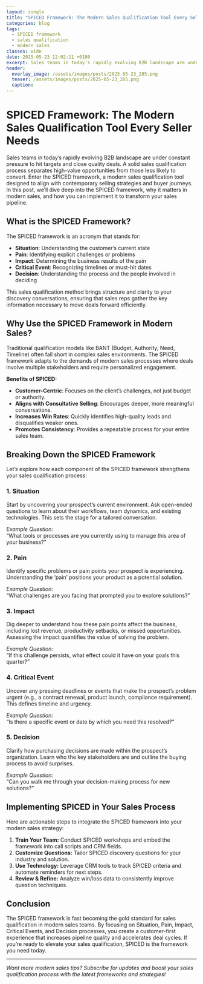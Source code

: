 ```yaml
---
layout: single
title: "SPICED Framework: The Modern Sales Qualification Tool Every Seller Needs"
categories: blog
tags:
  - SPICED framework
  - sales qualification
  - modern sales
classes: wide
date: 2025-05-23 12:02:11 +0100
excerpt: Sales teams in today’s rapidly evolving B2B landscape are under constant pressure to hit targets and close quality deals. A solid sales qualification proces...
header:
  overlay_image: /assets/images/posts/2025-05-23_285.png
  teaser: /assets/images/posts/2025-05-23_285.png
  caption:
---
```


# SPICED Framework: The Modern Sales Qualification Tool Every Seller Needs

Sales teams in today’s rapidly evolving B2B landscape are under constant pressure to hit targets and close quality deals. A solid sales qualification process separates high-value opportunities from those less likely to convert. Enter the SPICED framework, a modern sales qualification tool designed to align with contemporary selling strategies and buyer journeys. In this post, we’ll dive deep into the SPICED framework, why it matters in modern sales, and how you can implement it to transform your sales pipeline.

## What is the SPICED Framework?

The SPICED framework is an acronym that stands for:

- **Situation**: Understanding the customer’s current state
- **Pain**: Identifying explicit challenges or problems
- **Impact**: Determining the business results of the pain
- **Critical Event**: Recognizing timelines or must-hit dates
- **Decision**: Understanding the process and the people involved in deciding

This sales qualification method brings structure and clarity to your discovery conversations, ensuring that sales reps gather the key information necessary to move deals forward efficiently.

## Why Use the SPICED Framework in Modern Sales?

Traditional qualification models like BANT (Budget, Authority, Need, Timeline) often fall short in complex sales environments. The SPICED framework adapts to the demands of modern sales processes where deals involve multiple stakeholders and require personalized engagement.

**Benefits of SPICED:**

- **Customer-Centric**: Focuses on the client’s challenges, not just budget or authority.
- **Aligns with Consultative Selling**: Encourages deeper, more meaningful conversations.
- **Increases Win Rates**: Quickly identifies high-quality leads and disqualifies weaker ones.
- **Promotes Consistency**: Provides a repeatable process for your entire sales team.

## Breaking Down the SPICED Framework

Let’s explore how each component of the SPICED framework strengthens your sales qualification process:

### 1. Situation

Start by uncovering your prospect’s current environment. Ask open-ended questions to learn about their workflows, team dynamics, and existing technologies. This sets the stage for a tailored conversation.

_Example Question:_  
“What tools or processes are you currently using to manage this area of your business?”

### 2. Pain

Identify specific problems or pain points your prospect is experiencing. Understanding the ‘pain’ positions your product as a potential solution.

_Example Question:_  
“What challenges are you facing that prompted you to explore solutions?”

### 3. Impact

Dig deeper to understand how these pain points affect the business, including lost revenue, productivity setbacks, or missed opportunities. Assessing the impact quantifies the value of solving the problem.

_Example Question:_  
“If this challenge persists, what effect could it have on your goals this quarter?”

### 4. Critical Event

Uncover any pressing deadlines or events that make the prospect’s problem urgent (e.g., a contract renewal, product launch, compliance requirement). This defines timeline and urgency.

_Example Question:_  
“Is there a specific event or date by which you need this resolved?”

### 5. Decision

Clarify how purchasing decisions are made within the prospect’s organization. Learn who the key stakeholders are and outline the buying process to avoid surprises.

_Example Question:_  
“Can you walk me through your decision-making process for new solutions?”

## Implementing SPICED in Your Sales Process

Here are actionable steps to integrate the SPICED framework into your modern sales strategy:

1. **Train Your Team:** Conduct SPICED workshops and embed the framework into call scripts and CRM fields.
2. **Customize Questions:** Tailor SPICED discovery questions for your industry and solution.
3. **Use Technology:** Leverage CRM tools to track SPICED criteria and automate reminders for next steps.
4. **Review & Refine:** Analyze win/loss data to consistently improve question techniques.

## Conclusion

The SPICED framework is fast becoming the gold standard for sales qualification in modern sales teams. By focusing on Situation, Pain, Impact, Critical Events, and Decision processes, you create a customer-first experience that increases pipeline quality and accelerates deal cycles. If you’re ready to elevate your sales qualification, SPICED is the framework you need today.

---

_Want more modern sales tips? Subscribe for updates and boost your sales qualification process with the latest frameworks and strategies!_
